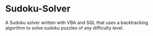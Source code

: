 # Sudoku-Solver
A Sudoku solver written with VBA and SQL that uses a backtracking algorithm to solve sudoku puzzles of any difficulty level.
